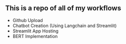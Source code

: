 ## This is a repo of all of my workflows

* Github Upload
* Chatbot Creation (Using Langchain and Streamlit)
* Streamlit App Hosting
* BERT Implementation
